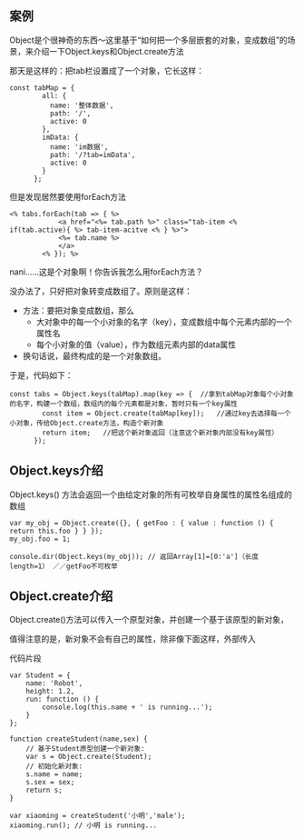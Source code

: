 ## 案例

Object是个很神奇的东西～这里基于“如何把一个多层嵌套的对象，变成数组”的场景，来介绍一下Object.keys和Object.create方法

那天是这样的：把tab栏设置成了一个对象，它长这样：
```
const tabMap = {
        all: {
          name: '整体数据',
          path: '/',
          active: 0
        },
        imData: {
          name: 'im数据',
          path: '/?tab=imData',
          active: 0
        }
      };
```

但是发现居然要使用forEach方法
```
<% tabs.forEach(tab => { %>
			<a href="<%= tab.path %>" class="tab-item <% if(tab.active){ %> tab-item-acitve <% } %>">
			<%= tab.name %>
			</a>
		<% }); %>
```
nani……这是个对象啊！你告诉我怎么用forEach方法？

没办法了，只好把对象转变成数组了。原则是这样：

* 方法：要把对象变成数组，那么
  * 大对象中的每一个小对象的名字（key），变成数组中每个元素内部的一个属性名
  * 每个小对象的值（value），作为数组元素内部的data属性
* 换句话说，最终构成的是一个对象数组。

于是，代码如下：
```
const tabs = Object.keys(tabMap).map(key => {  //拿到tabMap对象每个小对象的名字，构建一个数组，数组内的每个元素都是对象，暂时只有一个key属性
        const item = Object.create(tabMap[key]);   //通过key去选择每一个小对象，传给Object.create方法，构造个新对象
        return item;   //把这个新对象返回（注意这个新对象内部没有key属性）
      });
```

## Object.keys介绍

Object.keys() 方法会返回一个由给定对象的所有可枚举自身属性的属性名组成的数组

```
var my_obj = Object.create({}, { getFoo : { value : function () { return this.foo } } });
my_obj.foo = 1;

console.dir(Object.keys(my_obj)); // 返回Array[1]=[0:'a']（长度length=1） ／／getFoo不可枚举
```


## Object.create介绍

Object.create()方法可以传入一个原型对象，并创建一个基于该原型的新对象，

值得注意的是，新对象不会有自己的属性，除非像下面这样，外部传入

代码片段
```
var Student = {
    name: 'Robot',
    height: 1.2,
    run: function () {
        console.log(this.name + ' is running...');
    }
};

function createStudent(name,sex) {
    // 基于Student原型创建一个新对象:
    var s = Object.create(Student);
    // 初始化新对象:
    s.name = name;
    s.sex = sex;
    return s;
}

var xiaoming = createStudent('小明','male');
xiaoming.run(); // 小明 is running...

```

